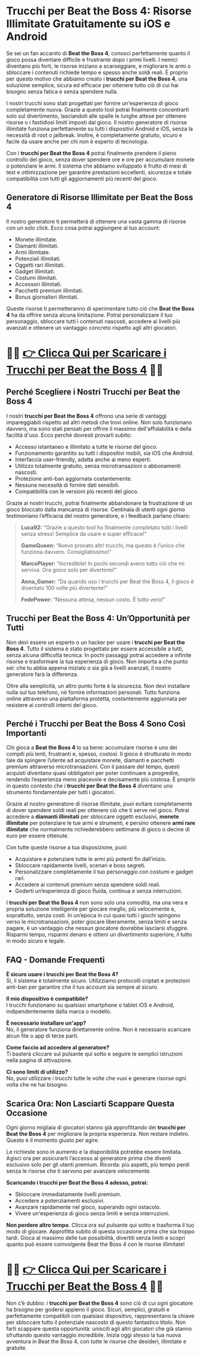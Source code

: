 <h1>Trucchi per Beat the Boss 4: Risorse Illimitate Gratuitamente su iOS e Android</h1>

<p>Se sei un fan accanito di <strong>Beat the Boss 4</strong>, conosci perfettamente quanto il gioco possa diventare difficile e frustrante dopo i primi livelli. I nemici diventano più forti, le risorse iniziano a scarseggiare, e migliorare le armi o sbloccare i contenuti richiede tempo e spesso anche soldi reali. È proprio per questo motivo che abbiamo creato i <strong>trucchi per Beat the Boss 4</strong>, una soluzione semplice, sicura ed efficace per ottenere tutto ciò di cui hai bisogno senza fatica e senza spendere nulla.</p>

<p>I nostri trucchi sono stati progettati per fornire un'esperienza di gioco completamente nuova. Grazie a questo tool potrai finalmente concentrarti solo sul divertimento, lasciandoti alle spalle le lunghe attese per ottenere risorse o i fastidiosi limiti imposti dal gioco. Il nostro generatore di risorse illimitate funziona perfettamente su tutti i dispositivi Android e iOS, senza la necessità di root o jailbreak. Inoltre, è completamente gratuito, sicuro e facile da usare anche per chi non è esperto di tecnologia.</p>

<p>Con i <strong>trucchi per Beat the Boss 4</strong> potrai finalmente prendere il pieno controllo del gioco, senza dover spendere ore e ore per accumulare monete o potenziare le armi. Il sistema che abbiamo sviluppato è frutto di mesi di test e ottimizzazione per garantire prestazioni eccellenti, sicurezza e totale compatibilità con tutti gli aggiornamenti più recenti del gioco.</p>

<h2>Generatore di Risorse Illimitate per Beat the Boss 4</h2>

<p>Il nostro generatore ti permetterà di ottenere una vasta gamma di risorse con un solo click. Ecco cosa potrai aggiungere al tuo account:</p>

<ul>
  <li>Monete illimitate.</li>
  <li>Diamanti illimitati.</li>
  <li>Armi illimitate.</li>
  <li>Potenziali illimitati.</li>
  <li>Oggetti rari illimitati.</li>
  <li>Gadget illimitati.</li>
  <li>Costumi illimitati.</li>
  <li>Accessori illimitati.</li>
  <li>Pacchetti premium illimitati.</li>
  <li>Bonus giornalieri illimitati.</li>
</ul>

<p>Queste risorse ti permetteranno di sperimentare tutto ciò che <strong>Beat the Boss 4</strong> ha da offrire senza alcuna limitazione. Potrai personalizzare il tuo personaggio, sbloccare tutti i contenuti nascosti, accedere ai livelli più avanzati e ottenere un vantaggio concreto rispetto agli altri giocatori.</p>

# 🔴🔴 **[👉 Clicca Qui per Scaricare i Trucchi per Beat the Boss 4](https://tinyurl.com/Gamerinello)** 🔴🔴

<h2>Perché Scegliere i Nostri Trucchi per Beat the Boss 4</h2>

<p>I nostri <strong>trucchi per Beat the Boss 4</strong> offrono una serie di vantaggi impareggiabili rispetto ad altri metodi che trovi online. Non solo funzionano davvero, ma sono stati pensati per offrire il massimo dell'affidabilità e della facilità d'uso. Ecco perché dovresti provarli subito:</p>

<ul>
  <li>Accesso istantaneo e illimitato a tutte le risorse del gioco.</li>
  <li>Funzionamento garantito su tutti i dispositivi mobili, sia iOS che Android.</li>
  <li>Interfaccia user-friendly, adatta anche ai meno esperti.</li>
  <li>Utilizzo totalmente gratuito, senza microtransazioni o abbonamenti nascosti.</li>
  <li>Protezione anti-ban aggiornata costantemente.</li>
  <li>Nessuna necessità di fornire dati sensibili.</li>
  <li>Compatibilità con le versioni più recenti del gioco.</li>
</ul>

<p>Grazie ai nostri trucchi, potrai finalmente abbandonare la frustrazione di un gioco bloccato dalla mancanza di risorse. Centinaia di utenti ogni giorno testimoniano l’efficacia del nostro generatore, e i feedback parlano chiaro:</p>

<blockquote>
<p><strong>Luca92:</strong> “Grazie a questo tool ho finalmente completato tutti i livelli senza stress! Semplice da usare e super efficace!”</p>
<p><strong>GameQueen:</strong> “Avevo provato altri trucchi, ma questo è l’unico che funziona davvero. Consigliatissimo!”</p>
<p><strong>MarcoPlayer:</strong> “Incredibile! In pochi secondi avevo tutto ciò che mi serviva. Ora gioco solo per divertirmi!”</p>
<p><strong>Anna_Gamer:</strong> “Da quando uso i trucchi per Beat the Boss 4, il gioco è diventato 100 volte più divertente!”</p>
<p><strong>FedePower:</strong> “Nessuna attesa, nessun costo. È tutto vero!”</p>
</blockquote>

<h2>Trucchi per Beat the Boss 4: Un’Opportunità per Tutti</h2>

<p>Non devi essere un esperto o un hacker per usare i <strong>trucchi per Beat the Boss 4</strong>. Tutto il sistema è stato progettato per essere accessibile a tutti, senza alcuna difficoltà tecnica. In pochi passaggi potrai accedere a infinite risorse e trasformare la tua esperienza di gioco. Non importa a che punto sei: che tu abbia appena iniziato o sia già a livelli avanzati, il nostro generatore farà la differenza.</p>

<p>Oltre alla semplicità, un altro punto forte è la sicurezza. Non devi installare nulla sul tuo telefono, né fornire informazioni personali. Tutto funziona online attraverso una piattaforma protetta, costantemente aggiornata per resistere ai controlli interni del gioco.</p>

<h2>Perché i Trucchi per Beat the Boss 4 Sono Così Importanti</h2>

<p>Chi gioca a <strong>Beat the Boss 4</strong> lo sa bene: accumulare risorse è uno dei compiti più lenti, frustranti e, spesso, costosi. Il gioco è strutturato in modo tale da spingere l’utente ad acquistare monete, diamanti e pacchetti premium attraverso microtransazioni. Con il passare del tempo, questi acquisti diventano quasi obbligatori per poter continuare a progredire, rendendo l’esperienza meno piacevole e decisamente più costosa. È proprio in questo contesto che i <strong>trucchi per Beat the Boss 4</strong> diventano uno strumento fondamentale per tutti i giocatori.</p>

<p>Grazie al nostro generatore di risorse illimitate, puoi evitare completamente di dover spendere soldi reali per ottenere ciò che ti serve nel gioco. Potrai accedere a <strong>diamanti illimitati</strong> per sbloccare oggetti esclusivi, <strong>monete illimitate</strong> per potenziare le tue armi e strumenti, e persino ottenere <strong>armi rare illimitate</strong> che normalmente richiederebbero settimane di gioco o decine di euro per essere ottenute.</p>

<p>Con tutte queste risorse a tua disposizione, puoi:</p>

<ul>
  <li>Acquistare e potenziare tutte le armi più potenti fin dall’inizio.</li>
  <li>Sbloccare rapidamente livelli, scenari e boss segreti.</li>
  <li>Personalizzare completamente il tuo personaggio con costumi e gadget rari.</li>
  <li>Accedere ai contenuti premium senza spendere soldi reali.</li>
  <li>Goderti un’esperienza di gioco fluida, continua e senza interruzioni.</li>
</ul>

<p>I <strong>trucchi per Beat the Boss 4</strong> non sono solo una comodità, ma una vera e propria soluzione intelligente per giocare meglio, più velocemente e, soprattutto, senza costi. In un’epoca in cui quasi tutti i giochi spingono verso le microtransazioni, poter giocare liberamente, senza limiti e senza pagare, è un vantaggio che nessun giocatore dovrebbe lasciarsi sfuggire. Risparmi tempo, risparmi denaro e ottieni un divertimento superiore, il tutto in modo sicuro e legale.</p>

<h2>FAQ - Domande Frequenti</h2>

<p><strong>È sicuro usare i trucchi per Beat the Boss 4?</strong><br>
Sì, il sistema è totalmente sicuro. Utilizziamo protocolli criptati e protezioni anti-ban per garantire che il tuo account sia sempre al sicuro.</p>

<p><strong>Il mio dispositivo è compatibile?</strong><br>
I trucchi funzionano su qualsiasi smartphone o tablet iOS e Android, indipendentemente dalla marca o modello.</p>

<p><strong>È necessario installare un'app?</strong><br>
No, il generatore funziona direttamente online. Non è necessario scaricare alcun file o app di terze parti.</p>

<p><strong>Come faccio ad accedere al generatore?</strong><br>
Ti basterà cliccare sul pulsante qui sotto e seguire le semplici istruzioni nella pagina di attivazione.</p>

<p><strong>Ci sono limiti di utilizzo?</strong><br>
No, puoi utilizzare i trucchi tutte le volte che vuoi e generare risorse ogni volta che ne hai bisogno.</p>

<h2>Scarica Ora: Non Lasciarti Scappare Questa Occasione</h2>

<p>Ogni giorno migliaia di giocatori stanno già approfittando dei <strong>trucchi per Beat the Boss 4</strong> per migliorare la propria esperienza. Non restare indietro. Questo è il momento giusto per agire.</p>

<p>Le richieste sono in aumento e la disponibilità potrebbe essere limitata. Agisci ora per assicurarti l’accesso al generatore prima che diventi esclusivo solo per gli utenti premium. Ricorda: più aspetti, più tempo perdi senza le risorse che ti servono per avanzare velocemente.</p>

<p><strong>Scaricando i trucchi per Beat the Boss 4 adesso, potrai:</strong></p>

<ul>
  <li>Sbloccare immediatamente livelli premium.</li>
  <li>Accedere a potenziamenti esclusivi.</li>
  <li>Avanzare rapidamente nel gioco, superando ogni ostacolo.</li>
  <li>Vivere un'esperienza di gioco senza limiti e senza interruzioni.</li>
</ul>

<p><strong>Non perdere altro tempo</strong>. Clicca ora sul pulsante qui sotto e trasforma il tuo modo di giocare. Approfitta subito di questa occasione prima che sia troppo tardi. Gioca al massimo delle tue possibilità, divertiti senza limiti e scopri quanto può essere coinvolgente Beat the Boss 4 con le risorse illimitate!</p>

# 🔴🔴 **[👉 Clicca Qui per Scaricare i Trucchi per Beat the Boss 4](https://tinyurl.com/Gamerinello)** 🔴🔴

<p>Non c’è dubbio: i <strong>trucchi per Beat the Boss 4</strong> sono ciò di cui ogni giocatore ha bisogno per godersi appieno il gioco. Sicuri, semplici, gratuiti e perfettamente compatibili con qualsiasi dispositivo, rappresentano la chiave per sbloccare tutto il potenziale nascosto di questo fantastico titolo. Non farti scappare questa opportunità: unisciti agli altri giocatori che già stanno sfruttando questo vantaggio incredibile. Inizia oggi stesso la tua nuova avventura in Beat the Boss 4, con tutte le risorse che desideri, illimitate e gratuite.</p>
